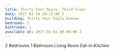 ```yaml
---
title: Thirty Four Doyle, Third Floor
date: 2017-01-28 20:25:00 Z
building: Thirty Four Doyle Avenue
bedrooms: 2
bathrooms: 1
available at: 2017-02-01 00:00:00 Z
---
```


2 Bedrooms
1 Bathroom
Living Room
Eat-in-Kitchen